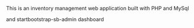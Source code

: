 This is an inventory management web application built with PHP and MySql

and startbootstrap-sb-admin dashboard 


